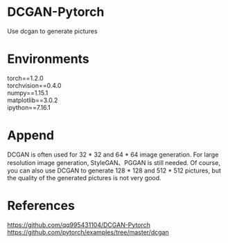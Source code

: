 # DCGAN-Pytorch

Use dcgan to generate pictures

# Environments

torch==1.2.0  
torchvision==0.4.0  
numpy==1.15.1     
matplotlib==3.0.2   
ipython==7.16.1      

# Append

DCGAN is often used for 32 * 32 and 64 * 64 image generation. For large resolution image generation, StyleGAN、PGGAN is still needed. Of course, you can also use DCGAN to generate 128 * 128 and 512 * 512 pictures, but the quality of the generated pictures is not very good.         

# References

https://github.com/qq995431104/DCGAN-Pytorch   
https://github.com/pytorch/examples/tree/master/dcgan      
